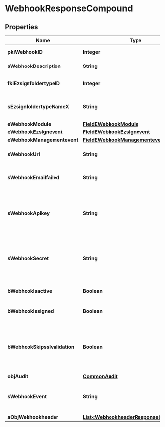 

# WebhookResponseCompound

## Properties

Name | Type | Description | Notes
------------ | ------------- | ------------- | -------------
**pkiWebhookID** | **Integer** | The unique ID of the Webhook | 
**sWebhookDescription** | **String** | The description of the Webhook | 
**fkiEzsignfoldertypeID** | **Integer** | The unique ID of the Ezsignfoldertype. |  [optional]
**sEzsignfoldertypeNameX** | **String** | The name of the Ezsignfoldertype in the language of the requester |  [optional]
**eWebhookModule** | [**FieldEWebhookModule**](FieldEWebhookModule.md) |  | 
**eWebhookEzsignevent** | [**FieldEWebhookEzsignevent**](FieldEWebhookEzsignevent.md) |  |  [optional]
**eWebhookManagementevent** | [**FieldEWebhookManagementevent**](FieldEWebhookManagementevent.md) |  |  [optional]
**sWebhookUrl** | **String** | The URL of the Webhook callback | 
**sWebhookEmailfailed** | **String** | The email that will receive the Webhook in case all attempts fail | 
**sWebhookApikey** | **String** | The Apikey for the Webhook.  This will be hidden if we are not creating or regenerating the Apikey. |  [optional]
**sWebhookSecret** | **String** | The Secret for the Webhook.  This will be hidden if we are not creating or regenerating the Apikey. |  [optional]
**bWebhookIsactive** | **Boolean** | Whether the Webhook is active or not | 
**bWebhookIssigned** | **Boolean** | Whether the requests will be signed or not | 
**bWebhookSkipsslvalidation** | **Boolean** | Wheter the server&#39;s SSL certificate should be validated or not. Not recommended to skip for production use | 
**objAudit** | [**CommonAudit**](CommonAudit.md) |  | 
**sWebhookEvent** | **String** | The concatenated string to describe the Webhook event |  [optional]
**aObjWebhookheader** | [**List&lt;WebhookheaderResponseCompound&gt;**](WebhookheaderResponseCompound.md) |  |  [optional]




